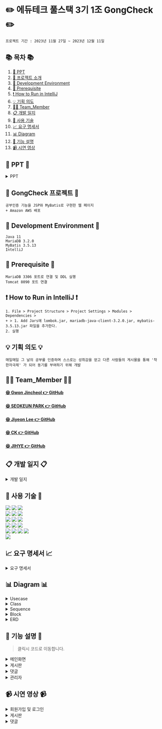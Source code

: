 #  ✏️ 에듀테크 풀스택 3기 1조 GongCheck ✏️ 
```bash
프로젝트 기간 : 2023년 11월 27일 ~ 2023년 12월 11일
```
## 📚 목차 📚

1. [📂 PPT](#-PPT-)
2. [📖 프로젝트 소개](#-gongcheck-프로젝트-)
3. [🔧 Development Environment](#development-environment)
4. [🔔 Prerequisite](#prerequisite)
5. [❗ How to Run in IntelliJ](#how-to-run-in-intellij)
6. [💡 기획 의도](#기획-의도)
7. [🙋‍♀️ Team_Member](#%EF%B8%8F-team_member-%EF%B8%8F)
8. [📋 개발 일지](#개발-일지)
9. [🔨 사용 기술](#-사용-기술-)
10. [📈  요구 명세서](#-요구-명세서-)
11. [📊 Diagram](#-다이어그램-)
12. [📝 기능 설명](#-기능-설명-)
13. [📹 시연 영상](#-시연-영상-) 


## 📂 PPT 📂

<details><summary>PPT</summary>
      
![1](https://github.com/Chunjae-GongCheck/GongCheck/assets/145525099/024e4f99-ab75-4b6e-8ea4-56670a91d89a)
![2](https://github.com/Chunjae-GongCheck/GongCheck/assets/145525099/7a71a02d-d7ce-44ed-a13e-8f422be9c1bf)
![3](https://github.com/Chunjae-GongCheck/GongCheck/assets/145525099/f7c9da36-adc0-4d50-8e5b-e17d853412bc) 
![4](https://github.com/Chunjae-GongCheck/GongCheck/assets/145525099/41c9b3ab-1cff-4f9b-8ccc-b7f9d100678a)
![5](https://github.com/Chunjae-GongCheck/GongCheck/assets/145525099/1dcc446a-9084-4fc4-8d8c-e48d90916fd7)
![6](https://github.com/Chunjae-GongCheck/GongCheck/assets/145525099/98cc4f90-5d6e-4ba0-a485-a0ec5e1f8176)
![7](https://github.com/Chunjae-GongCheck/GongCheck/assets/145525099/b6be1156-7cd6-4344-b0d6-83c7ee73573c)
![8](https://github.com/Chunjae-GongCheck/GongCheck/assets/145525099/0ba55f27-ed2e-497c-b974-4c735619504f)
![9](https://github.com/Chunjae-GongCheck/GongCheck/assets/145525099/ea54295d-250c-46d3-8c86-f5a513166af9)
![10](https://github.com/Chunjae-GongCheck/GongCheck/assets/145525099/db343dc0-09d2-455a-b69e-a681815d094e)
![11](https://github.com/Chunjae-GongCheck/GongCheck/assets/145525099/27627432-6782-48d3-bea6-efeb8537115f)
![12](https://github.com/Chunjae-GongCheck/GongCheck/assets/145525099/058decea-e0a0-4c98-b78d-a014c124a96d)
![13](https://github.com/Chunjae-GongCheck/GongCheck/assets/145525099/190044a5-f907-40a2-aacc-0f2c68183bba)
![14](https://github.com/Chunjae-GongCheck/GongCheck/assets/145525099/c7677e5c-b02b-4c82-b140-13402a0c2909)
![15](https://github.com/Chunjae-GongCheck/GongCheck/assets/145525099/a39b948c-bfc9-4aef-a3fd-2bea144aaf33)   
![16](https://github.com/Chunjae-GongCheck/GongCheck/assets/145525099/b773bea8-75d9-46a9-b7b5-a064ae5a8ca2)
![17](https://github.com/Chunjae-GongCheck/GongCheck/assets/145525099/1d53b29c-3413-4053-b305-1a05f5615d64)
![18](https://github.com/Chunjae-GongCheck/GongCheck/assets/145525099/a1cf2268-faca-40de-a45b-b5f495b36fd6)
![19](https://github.com/Chunjae-GongCheck/GongCheck/assets/145525099/a03d7bf0-b076-4484-ab5b-fc6c8fcc1b03)
![20](https://github.com/Chunjae-GongCheck/GongCheck/assets/145525099/02936f9a-79c4-4114-94db-74e53ee2a6c2)
![21](https://github.com/Chunjae-GongCheck/GongCheck/assets/145525099/f69d05c8-cb4b-45f8-9b15-e63cea37a232)
![22](https://github.com/Chunjae-GongCheck/GongCheck/assets/145525099/e1d8539e-c351-43e4-b003-f54210db7e58)
![23](https://github.com/Chunjae-GongCheck/GongCheck/assets/145525099/a3bc5f90-e54f-462d-9f89-7e0cafc8cb34)    
![24](https://github.com/Chunjae-GongCheck/GongCheck/assets/145525099/9070af82-3875-483f-acff-5b5ab0f6534b)
![25](https://github.com/Chunjae-GongCheck/GongCheck/assets/145525099/973bc92e-574f-4852-b2f5-8c7a59c7ba36)
![26](https://github.com/Chunjae-GongCheck/GongCheck/assets/145525099/9674802d-af95-4057-b557-512637e427d0)
![27](https://github.com/Chunjae-GongCheck/GongCheck/assets/145525099/c1128bb3-bd05-47c6-9452-7865c9a89cd4)
![28](https://github.com/Chunjae-GongCheck/GongCheck/assets/145525099/90ae0627-f177-4063-8455-a34e58ad5d90)
![29](https://github.com/Chunjae-GongCheck/GongCheck/assets/145525099/0b2b42f0-908f-4376-ac81-205fceb093e9)
![30](https://github.com/Chunjae-GongCheck/GongCheck/assets/145525099/8771c61d-7149-4075-8358-8d82651bd5f6)
![31](https://github.com/Chunjae-GongCheck/GongCheck/assets/145525099/40d5e3e6-8a70-4f5d-8275-1ad20367b8ab)
![32](https://github.com/Chunjae-GongCheck/GongCheck/assets/145525099/65d276fe-34c2-4589-9477-6a1604caa8b0)
![33](https://github.com/Chunjae-GongCheck/GongCheck/assets/145525099/9019a62c-3c62-4694-9d94-9c297b3923c9)
![34](https://github.com/Chunjae-GongCheck/GongCheck/assets/145525099/5bf8dab9-6cdb-4e1a-8204-d17cb59b9658)
![35](https://github.com/Chunjae-GongCheck/GongCheck/assets/145525099/923a8e02-35a4-42e0-a7be-f624082828f7)
![36](https://github.com/Chunjae-GongCheck/GongCheck/assets/145525099/9ccc0ea1-76ea-4150-9c20-0072c1bca6c4)
![37](https://github.com/Chunjae-GongCheck/GongCheck/assets/145525099/891a9b24-3a12-42fa-98ab-8bd9bbb165d6)
![38](https://github.com/Chunjae-GongCheck/GongCheck/assets/145525099/85fbc412-137b-42ab-bbda-414443c180c4)

</details>
      
## 📖 GongCheck 프로젝트 📖
```bash프로젝트 소개
공부인증 기능을 JSP와 MyBatis로 구현한 웹 페이지
+ Amazon AWS 배포
```
## 🔧 Development Environment 🔧
```
Java 11
MariaDB 3.2.0
MyBatis 3.5.13
IntelliJ
```
## 🔔 Prerequisite 🔔
```
MariaDB 3306 포트로 연결 및 DDL 실행
Tomcat 8090 포트 연결
```
## ❗ How to Run in IntelliJ ❗
```
1. File > Project Structure > Project Settings > Modules > Dependencies >
+ > 1. Add Jars에 lombok.jar, mariadb-java-client-3.2.0.jar, mybatis-3.5.13.jar 파일을 추가한다.
2. 실행
```

## 💡 기획 의도 💡
```
매일매일 그 날의 공부를 인증하며 스스로는 성취감을 얻고 다른 사람들의 게시물을 통해 '착한자극제' 가 되어 동기를 부여하기 위해 개발
```

## 🙋‍♀️ Team_Member 🙋‍♀️

#### [😆 Gwon Jincheol 👉 GitHub](https://github.com/Jincheol-11)
#### [😆 SEOKEUN PARK 👉 GitHub](https://github.com/seokeunpark)
#### [😆 Jiyeon Lee 👉 GitHub](https://github.com/thegreatjy)
#### [😆 CK 👉 GitHub](https://github.com/kidchang93)
#### [😆 JIHYE 👉 GitHub](https://github.com/jyeeeh)

## 📋 개발 일지 📋
<details><summary>개발 일지</summary>
   
![개발일지](https://github.com/Chunjae-GongCheck/GongCheck/assets/145525099/5ac7ac12-4e39-46c2-a1ce-548e7c9bb748)

</details>

## 🔨 사용 기술 🔨
<div>
<img src="https://img.shields.io/badge/Html5-E34F26?style=flat-square&logo=html5&logoColor=white">
<img src="https://img.shields.io/badge/javascript-F7DF1E?style=flat-square&logo=javascript&logoColor=black">
<img src="https://img.shields.io/badge/css3-1572B6?style=flat-square&logo=CSS3&logoColor=white">
<br>    
<img src="https://img.shields.io/badge/JAVA-C01818?style=flat-square&logo=coffeescript&logoColor=white" />
<img src="https://img.shields.io/badge/MySQL-4479A1?style=flat&logo=MySQL&logoColor=white" />
<img src="https://img.shields.io/badge/MariaDB-003545?style=flat&logo=MariaDB&logoColor=white" />
<br>
<img src="https://img.shields.io/badge/IntelliJ-000000?style=flat-square&logo=intellijidea&logoColor=white" />
<img src="https://img.shields.io/badge/Slack-4A154B?style=flat-square&logo=slack&logoColor=white" />
<img src="https://img.shields.io/badge/StarUML-E25A1C?style=flat-square&logo=apachespark&logoColor=white" />
<br>
<img src="https://img.shields.io/badge/GitHub-181717?style=flat-square&logo=GitHub&logoColor=white" />
<img src="https://img.shields.io/badge/Git-F05032?style=flat-square&logo=git&logoColor=white" />
<img src="https://img.shields.io/badge/Sourcetree-0052CC?style=flat-square&logo=Sourcetree&logoColor=blue" />
<br>
<img src="https://img.shields.io/badge/JSP-E34F26?style=flat-square&logo=JSP&logoColor=white">
<img src="https://img.shields.io/badge/AWS-232F3E?style=flat&logo=AWS&logoColor=yellow" />
<img src="https://img.shields.io/badge/MyBatis-000000?style=flat-square&logo=MyBatis&logoColor=white" />
<img src="https://img.shields.io/badge/Servlet-E25A1C?style=flat-square&logo=Servlet&logoColor=white" />
<br>
<img src="https://img.shields.io/badge/Bootstrap-80247B?style=flat-square&logo=Bootstrap&logoColor=white" />
      
## 📈 요구 명세서 📈

<details><summary>요구 명세서</summary>
  <img src="https://github.com/Chunjae-GongCheck/GongCheck/assets/145524731/5eecf6d0-7d59-42b1-a983-db23b09c1fcf">
</details>

## 📊 Diagram 📊

<details><summary>Usecase</summary>
<img src="https://github.com/Chunjae-GongCheck/GongCheck/assets/145524731/a51563fa-d066-43d9-acbe-9daf5045e518">
</details>

<details><summary>Class</summary>
<img src="https://github.com/Chunjae-GongCheck/GongCheck/assets/145524731/a6994ff8-e996-437f-b8f0-13877b6e2d2d">

</details>
<details><summary>Sequence</summary>
<img src="https://github.com/Chunjae-GongCheck/GongCheck/assets/145524731/204a25c8-1b3a-426d-8240-2704fa6d98a1">
<img src="https://github.com/Chunjae-GongCheck/GongCheck/assets/145524731/dd4944fa-f729-48f4-8897-f10cbeee41d5">

</details>

<details><summary>Block</summary>
<img src="https://github.com/Chunjae-GongCheck/GongCheck/assets/145525099/f6201177-68d9-4e09-81da-4edd70410ef7">
    
</details>

<details><summary>ERD</summary>
<img src="https://github.com/Chunjae-GongCheck/GongCheck/assets/145524731/db84e93c-2856-4587-ae72-b318c843b9e4">


</details>

## 📝 기능 설명 📝
> 클릭시 코드로 이동합니다. 

<details><summary>메인화면
</summary>
<br/>
   
[- 회원가입](#)
<br/>
<img src="#" width="350px" height="150px">

<br/>

[- 로그인](#)
<br/>
<img src="#" width="350px" height="150px">

<br/>
</details>

<details><summary>게시판
</summary>
<br/>   
   
[- 작성](#)
<br/>
<img src="#" width="350px" height="150px">

[- 수정](#)
<br/>
<img src="#" width="350px" height="150px">

[- 삭제](#)
<br/>
<img src="#" width="350px" height="150px">
   
<br/>
</details>

<details><summary>댓글
</summary>
<br/>
   
[- 작성](#)
<br/>
<img src="#" width="350px" height="150px">

[- 수정](#)
<br/>
<img src="#" width="350px" height="150px">

[- 삭제](#)
<br/>
<img src="#" width="350px" height="150px">
   
<br/>
</details>

<details><summary>관리자
</summary>
 <br/>  

[- 회원수정 및 삭제](https://github.com/Chunjae-GongCheck/GongCheck/blob/0a76af7f2878cfe2a99e633eca6560c931798467/src/main/java/com/gck/admin/controller/AdminDeleteController.java#L26-L53)
<br/>
<img src="https://github.com/Chunjae-GongCheck/GongCheck/assets/145525099/4e77f6b0-96f3-4399-b3bd-ef3e1b843919" width="800px" height="500px">
<br/> 
<img src="https://github.com/Chunjae-GongCheck/GongCheck/assets/145525099/59b7eaa2-aead-4db3-aea4-0acc88d10cad)" width="800px" height="500px">
<br/>
</details>

## 📹 시연 영상 📹

<details><summary>회원가입 및 로그인</summary>
   
![Join_Login](https://github.com/Chunjae-GongCheck/GongCheck/assets/145525099/b5ca3530-e44b-4846-bb70-26d81dfb8a99)
</details>
    
<details><summary>게시판</summary>
    
![board](https://github.com/Chunjae-GongCheck/GongCheck/assets/145525099/a5d45e5a-a7e5-4875-a619-8a5bf00238c5)

</details>

<details><summary>댓글</summary>
    
![reply](#)


</details>




</div>


